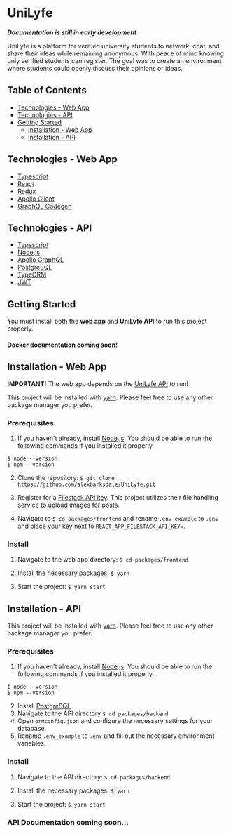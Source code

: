 # UniLyfe
***Documentation is still in early development***

UniLyfe is a platform for verified university students to network, chat, and share their ideas while remaining anonymous. With peace of mind knowing only verified students can register. The goal was to create an environment where students could openly discuss their opinions or ideas.

## Table of Contents

* [Technologies - Web App](#tech-frontend)
* [Technologies - API](#tech-frontend)
* [Getting Started](#getting-started)
  * [Installation - Web App](#installation-frontend)
  * [Installation - API](#installation-backend)

<a name="tech-frontend"></a>
## Technologies - Web App
* [Typescript](https://www.typescriptlang.org/)
* [React](https://reactjs.org/)
* [Redux](https://redux.js.org/)
* [Apollo Client](https://www.apollographql.com/docs/react/)
* [GraphQL Codegen](https://graphql-code-generator.com/)

<a name="tech-backend"></a>
## Technologies - API
* [Typescript](https://www.typescriptlang.org/)
* [Node.js](https://nodejs.org/en/)
* [Apollo GraphQL](https://www.apollographql.com/) 
* [PostgreSQL](https://www.postgresql.org/)
* [TypeORM](https://typeorm.io/#/)
* [JWT](https://jwt.io/)

<a name="getting-started"></a>
## Getting Started
You must install both the **web app** and **UniLyfe API** to run this project properly.

#### Docker documentation coming soon!

<a name="installation-frontend"></a>
## Installation - Web App
**IMPORTANT!** The web app depends on the [UniLyfe API](#installation-backend) to run!

This project will be installed with [yarn](https://yarnpkg.com/). Please feel free to use any other package manager you prefer.

<a name="prereq-frontend"></a>
### Prerequisites
1. If you haven't already, install [Node.js](https://nodejs.org/en/download/). You should be able to run the following commands if you installed it properly.

```
$ node --version
$ npm --version
```
2. Clone the repository:
`$ git clone https://github.com/alexbarksdale/UniLyfe.git`

2. Register for a [Filestack API key](https://www.filestack.com/).  This project utilizes their file handling service to upload images for posts.
3. Navigate to `$ cd packages/frontend` and rename `.env_example` to `.env` and place your key next to `REACT_APP_FILESTACK_API_KEY=`.

### Install
1. Navigate to the web app directory: `$ cd packages/frontend`

2. Install the necessary packages: `$ yarn`

3. Start the project: `$ yarn start`

<a name="installation-backend"></a>
## Installation - API

This project will be installed with [yarn](https://yarnpkg.com/). Please feel free to use any other package manager you prefer.

<a name="prereq-backend"></a>
### Prerequisites
1. If you haven't already, install [Node.js](https://nodejs.org/en/download/). You should be able to run the following commands if you installed it properly.

```
$ node --version
$ npm --version
```
2. Install [PostgreSQL](https://www.postgresql.org/).
3. Navigate to the API directory `$ cd packages/backend`
4. Open `ormconfig.json` and configure the necessary settings for your database.
5. Rename `.env_example` to `.env` and fill out the necessary environment variables.

### Install
1. Navigate to the API directory: `$ cd packages/backend`

2. Install the necessary packages: `$ yarn`

3. Start the project: `$ yarn start`

### API Documentation coming soon...
